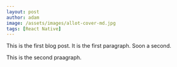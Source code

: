 ```yaml
---
layout: post
author: adam
image: /assets/images/allot-cover-md.jpg
tags: [React Native]
---
```

This is the first blog post. It is the first paragraph. Soon a second.

This is the second praagraph.